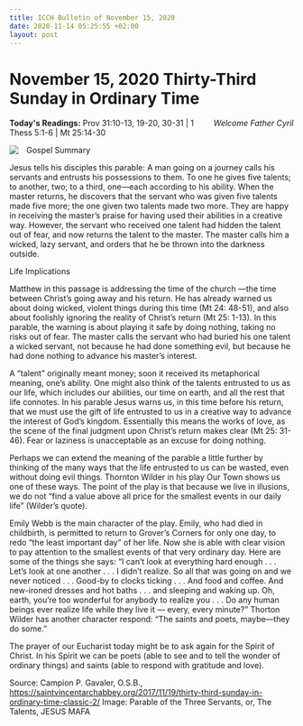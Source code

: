 ```yaml
---
title: ICCH Bulletin of November 15, 2020
date: 2020-11-14 05:25:55 +02:00
layout: post
---
```


# November 15, 2020 Thirty-Third Sunday in Ordinary Time
<span style="float: right"><em>Welcome Father Cyril</em></span>
**Today's Readings:** Prov 31:10-13, 19-20, 30-31 | 1 Thess 5:1-6 | Mt 25:14-30


<img style="float: left; margin-right: 1em;" src="http://diglib.library.vanderbilt.edu/cdri/jpeg/Mafa028.jpg">

Gospel Summary

Jesus tells his disciples this parable: A man going on a journey calls his servants and entrusts his possessions to them. To one he gives five talents; to another, two; to a third, one—each according to his ability. When the master returns, he discovers that the servant who was given five talents made five more; the one given two talents made two more. They are happy in receiving the master’s praise for having used their abilities in a creative way. However, the servant who received one talent had hidden the talent out of fear, and now returns the talent to the master. The master calls him a wicked, lazy servant, and orders that he be thrown into the darkness outside.

Life Implications

Matthew in this passage is addressing the time of the church —the time between Christ’s going away and his return. He has already warned us about doing wicked, violent things during this time (Mt 24: 48-51), and also about foolishly ignoring the reality of Christ’s return (Mt 25: 1-13). In this parable, the warning is about playing it safe by doing nothing, taking no risks out of fear. The master calls the servant who had buried his one talent a wicked servant, not because he had done something evil, but because he had done nothing to advance his master’s interest.

A “talent” originally meant money; soon it received its metaphorical meaning, one’s ability. One might also think of the talents entrusted to us as our life, which includes our abilities, our time on earth, and all the rest that life connotes. In his parable Jesus warns us, in this time before his return, that we must use the gift of life entrusted to us in a creative way to advance the interest of God’s kingdom. Essentially this means the works of love, as the scene of the final judgment upon Christ’s return makes clear (Mt 25: 31-46). Fear or laziness is unacceptable as an excuse for doing nothing.

Perhaps we can extend the meaning of the parable a little further by thinking of the many ways that the life entrusted to us can be wasted, even without doing evil things. Thornton Wilder in his play Our Town shows us one of these ways. The point of the play is that because we live in illusions, we do not “find a value above all price for the smallest events in our daily life” (Wilder’s quote).

Emily Webb is the main character of the play. Emily, who had died in childbirth, is permitted to return to Grover’s Corners for only one day, to redo “the least important day” of her life. Now she is able with clear vision to pay attention to the smallest events of that very ordinary day. Here are some of the things she says: “I can’t look at everything hard enough . . . Let’s look at one another . . . I didn’t realize. So all that was going on and we never noticed . . . Good-by to clocks ticking . . . And food and coffee. And new-ironed dresses and hot baths . . . and sleeping and waking up. Oh, earth, you’re too wonderful for anybody to realize you . . . Do any human beings ever realize life while they live it — every, every minute?” Thorton Wilder has another character respond: “The saints and poets, maybe—they do some.”

The prayer of our Eucharist today might be to ask again for the Spirit of Christ. In his Spirit we can be poets (able to see and to tell the wonder of ordinary things) and saints (able to respond with gratitude and love).

Source: Campion P. Gavaler, O.S.B., https://saintvincentarchabbey.org/2017/11/19/thirty-third-sunday-in-ordinary-time-classic-2/
Image: Parable of the Three Servants, or, The Talents, JESUS MAFA




